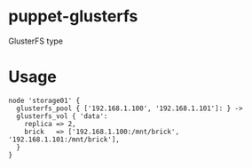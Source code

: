 puppet-glusterfs
================

GlusterFS type

Usage
=====
```puppet
node 'storage01' {
  glusterfs_pool { ['192.168.1.100', '192.168.1.101']: } ->
  glusterfs_vol { 'data':
    replica => 2,
    brick   => ['192.168.1.100:/mnt/brick', '192.168.1.101:/mnt/brick'],
  }
}
```
